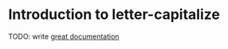 # Introduction to letter-capitalize

TODO: write [great documentation](http://jacobian.org/writing/what-to-write/)
